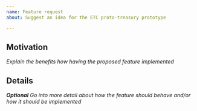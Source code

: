 ```yaml
---
name: Feature request
about: Suggest an idea for the ETC proto-treasury prototype

---
```


## Motivation

_Explain the benefits how having the proposed feature implemented_

## Details

_**Optional** Go into more detail about how the feature should behave and/or how it should be implemented_